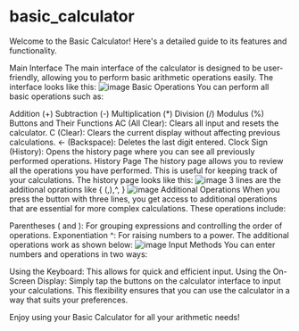 # basic_calculator
Welcome to the Basic Calculator! Here's a detailed guide to its features and functionality.

Main Interface
The main interface of the calculator is designed to be user-friendly, allowing you to perform basic arithmetic operations easily. The interface looks like this:
![image](https://github.com/AKvibhute/basic_calculator/assets/150135900/2e5654ff-0a8d-417e-93a3-fa82c10a7355)
Basic Operations
You can perform all basic operations such as:

Addition (+)
Subtraction (-)
Multiplication (*)
Division (/)
Modulus (%)
Buttons and Their Functions
AC (All Clear): Clears all input and resets the calculator.
C (Clear): Clears the current display without affecting previous calculations.
<- (Backspace): Deletes the last digit entered.
Clock Sign (History): Opens the history page where you can see all previously performed operations.
History Page
The history page allows you to review all the operations you have performed. This is useful for keeping track of your calculations. The history page looks like this:
![image](https://github.com/AKvibhute/basic_calculator/assets/150135900/641c090c-7b75-4c32-bcfe-8a9c0e9fed1a)
3 lines are the additional oprations like { (,),^, }
![image](https://github.com/AKvibhute/basic_calculator/assets/150135900/9ce7d64e-dab0-4a16-bd72-576dd58438c0)
Additional Operations
When you press the button with three lines, you get access to additional operations that are essential for more complex calculations. These operations include:

Parentheses ( and ): For grouping expressions and controlling the order of operations.
Exponentiation ^: For raising numbers to a power.
The additional operations work as shown below:
![image](https://github.com/AKvibhute/basic_calculator/assets/150135900/dfeadc46-51b8-4e12-a72a-973bf04d0e28)
Input Methods
You can enter numbers and operations in two ways:

Using the Keyboard: This allows for quick and efficient input.
Using the On-Screen Display: Simply tap the buttons on the calculator interface to input your calculations.
This flexibility ensures that you can use the calculator in a way that suits your preferences.

Enjoy using your Basic Calculator for all your arithmetic needs!
